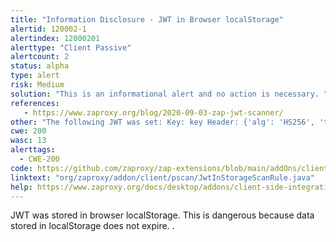 ```yaml
---
title: "Information Disclosure - JWT in Browser localStorage"
alertid: 120002-1
alertindex: 12000201
alerttype: "Client Passive"
alertcount: 2
status: alpha
type: alert
risk: Medium
solution: "This is an informational alert and no action is necessary. "
references:
   - https://www.zaproxy.org/blog/2020-09-03-zap-jwt-scanner/
other: "The following JWT was set: Key: key Header: {'alg': 'HS256', 'typ': 'JWT'} Payload: {'sub': '1234567890', 'name': 'John Doe', 'iat': 1516239022} Signature: d35db7e39ebbf34d76df8e7aefcd35db7e39ebbf34d76df8e7aefcd35db7e39ebbf34d76df8e7aefcd35db7e39ebbf Note that this alert will only be raised once for each URL + key."
cwe: 200
wasc: 13
alerttags: 
  - CWE-200
code: https://github.com/zaproxy/zap-extensions/blob/main/addOns/client/src/main/java/org/zaproxy/addon/client/pscan/JwtInStorageScanRule.java
linktext: "org/zaproxy/addon/client/pscan/JwtInStorageScanRule.java"
help: https://www.zaproxy.org/docs/desktop/addons/client-side-integration/pscan/#id-120002
---
```

JWT was stored in browser localStorage.
This is dangerous because data stored in localStorage does not expire. .
